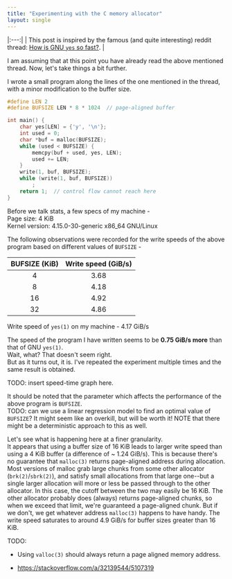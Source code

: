 ```yaml
---
title: "Experimenting with the C memory allocator"
layout: single
---
```


|:---:|
| This post is inspired by the famous (and quite interesting) reddit thread: [How is GNU `yes` so fast?](https://www.reddit.com/r/unix/comments/6gxduc/how_is_gnu_yes_so_fast/). |


I am assuming that at this point you have already read the above mentioned
thread. Now, let's take things a bit further.

I wrote a small program along the lines of the one mentioned in the thread, with
a minor modification to the buffer size.

```c
#define LEN 2
#define BUFSIZE LEN * 8 * 1024  // page-aligned buffer

int main() {
    char yes[LEN] = {'y', '\n'};
    int used = 0;
    char *buf = malloc(BUFSIZE);
    while (used < BUFSIZE) {
        memcpy(buf + used, yes, LEN);
        used += LEN;
    }
    write(1, buf, BUFSIZE);
    while (write(1, buf, BUFSIZE))
        ;
    return 1;  // control flow cannot reach here
}
```

Before we talk stats, a few specs of my machine -  
Page size: 4 KiB  
Kernel version: 4.15.0-30-generic x86_64 GNU/Linux

The following observations were recorded for the write speeds of the above program
based on different values of `BUFSIZE` -

| BUFSIZE (KiB) | Write speed (GiB/s) |
|:-----------:|:-------------------:|
|      4      |         3.68        |
|      8      |         4.18        |
|      16     |         4.92        |
|      32     |         4.86        |

Write speed of `yes(1)` on my machine - 4.17 GiB/s

The speed of the program I have written seems to be **0.75 GiB/s more** than that of
GNU `yes(1)`.  
Wait, what? That doesn't seem right.  
But as it turns out, it is. I've
repeated the experiment multiple times and the same result is obtained.

TODO: insert speed-time graph here.

It should be noted that the parameter which affects the performance of the above
program is `BUFSIZE`.  
TODO: can we use a linear regression model to find an optimal value of `BUFSIZE`?
It might seem like an overkill, but will be worth it! NOTE that there might be
a deterministic approach to this as well.


Let's see what is happening here at a finer granularity.  
It appears that using a buffer size of 16 KiB leads to larger write speed than
using a 4 KiB buffer (a difference of ~ 1.24 GiB/s). This is because there's no
guarantee that `malloc(3)` returns page-aligned address during allocation. Most
versions of malloc grab large chunks from some other allocator (`brk(2)`/`sbrk(2)`),
and satisfy small allocations from that large one--but a single larger allocation
will more or less be passed through to the other allocator. In this case, the
cutoff between the two may easily be 16 KiB. The other allocator probably does
(always) returns page-aligned chunks, so when we exceed that limit, we're
guaranteed a page-aligned chunk. But if we don't, we get whatever address
`malloc(3)` happens to have handy. The write speed saturates to around 4.9 GiB/s
for buffer sizes greater than 16 KiB.

TODO:

* Using `valloc(3)` should always return a page aligned memory address.

* https://stackoverflow.com/a/32139544/5107319


